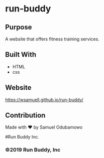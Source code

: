 # run-buddy

## Purpose
A website that offers fitness training services.

## Built With
* HTML
* css

## Website
https://wsamuell.github.io/run-buddy/

## Contribution
Made with ❤️ by Samuel Odubamowo

#Run Buddy Inc.

### ©️2019 Run Buddy, Inc 

